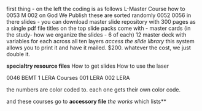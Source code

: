 first thing - on the left the coding is as follows
L-Master Course how to 0053
M 002 on God We Publish
these are sorted randomly
0052 0056 in there
slides -  you can download master slide repository with 300 pages
as a single pdf file
titles on the top
slide packs come with - master cards (in the study- how we organize the slides - 6 of each) 12 master deck with variables for each across all ten layers
*access the slide library* this system allows you to print it and have it mailed. $200. whatever the cost, we just double it. 

**specialtry resource files**
How to get slides
How to use the laser

0046 BEMT 1
LERA Courses
001 LERA
002 LERA

the numbers are color coded to. each one gets their own color code. 

and these courses go to 
**accessory file**
*the works* which lists**